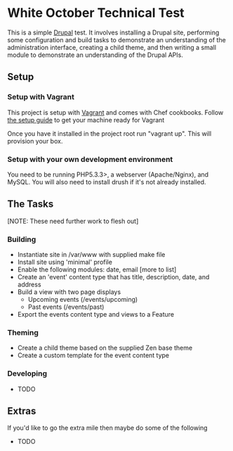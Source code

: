 # White October Technical Test

This is a simple [Drupal](http://drupal.org/) test. It involves installing a Drupal site, performing some configuration and build tasks to demonstrate an understanding of the administration interface, creating a child theme, and then writing a small module to demonstrate an understanding of the Drupal APIs.

## Setup

### Setup with Vagrant

This project is setup with [Vagrant](http://vagrantup.com) and comes with Chef cookbooks. Follow [the setup guide](http://docs.vagrantup.com/v2/getting-started/) to get your machine ready for Vagrant 

Once you have it installed in the project root run "vagrant up". This will provision your box.

### Setup with your own development environment 

You need to be running PHP5.3.3>, a webserver (Apache/Nginx), and MySQL. You will also need to install drush if it's not already installed.

## The Tasks

[NOTE: These need further work to flesh out]

### Building

* Instantiate site in /var/www with supplied make file
* Install site using 'minimal' profile
* Enable the following modules: date, email [more to list]
* Create an 'event' content type that has title, description, date, and address
* Build a view with two page displays
    * Upcoming events (/events/upcoming)
    * Past events (/events/past)
* Export the events content type and views to a Feature

### Theming

* Create a child theme based on the supplied Zen base theme
* Create a custom template for the event content type

### Developing

* TODO 

## Extras

If you'd like to go the extra mile then maybe do some of the following

* TODO
